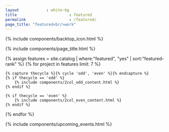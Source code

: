 ```yaml
---
layout            : white-bg
title 						: featured
permalink					: /featured/
page_title: "featured<br/>work"
---
```



{% include components/backtop_icon.html %}

{% include components/page_title.html %}

<div class="outer_wrapper">
{% assign features = site.catalog | where:"featured", "yes" | sort:"featured-rank" %}
{% for project in features limit: 7 %}

	{% capture thecycle %}{% cycle 'odd', 'even' %}{% endcapture %}
	{% if thecycle == 'odd' %}
		{% include components/2col_odd_content.html %}
	{% endif %}

	{% if thecycle == 'even' %}
		{% include components/2col_even_content.html %}
	{% endif %}
{% endfor %}

</div>

{% include components/upcoming_events.html %}